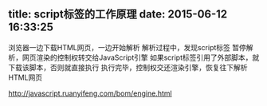 title: script标签的工作原理
date: 2015-06-12 16:33:25
---

浏览器一边下载HTML网页，一边开始解析
解析过程中，发现script标签
暂停解析，网页渲染的控制权转交给JavaScript引擎
如果script标签引用了外部脚本，就下载该脚本，否则就直接执行
执行完毕，控制权交还渲染引擎，恢复往下解析HTML网页

http://javascript.ruanyifeng.com/bom/engine.html


